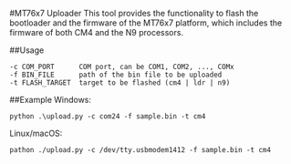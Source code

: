 #MT76x7 Uploader
This tool provides the functionality to flash the bootloader and the firmware of the MT76x7 platform, which includes the firmware of both CM4 and the N9 processors.

##Usage
```
-c COM_PORT      COM port, can be COM1, COM2, ..., COMx
-f BIN_FILE      path of the bin file to be uploaded
-t FLASH_TARGET  target to be flashed (cm4 | ldr | n9)
```
##Example
Windows:
```
python .\upload.py -c com24 -f sample.bin -t cm4
```
Linux/macOS:
```
pathon ./upload.py -c /dev/tty.usbmodem1412 -f sample.bin -t cm4
```